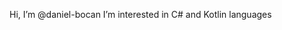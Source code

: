 Hi, I’m @daniel-bocan
I’m interested in C# and Kotlin languages

<!---
DanielBocan/DanielBocan is a ✨ special ✨ repository because its `README.md` (this file) appears on your GitHub profile.
You can click the Preview link to take a look at your changes.
--->

